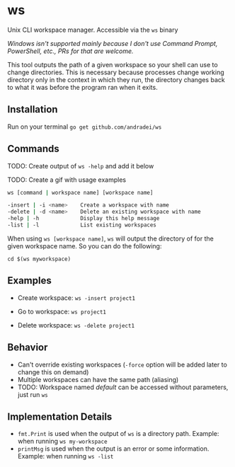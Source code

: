 # ws

Unix CLI workspace manager. Accessible via the `ws` binary

_Windows isn't supported mainly because I don't use _Command Prompt_, _PowerShell_, etc., PRs for
that are welcome._

This tool outputs the path of a given workspace so your shell can use to change directories. This is
necessary because processes change working directory only in the context in which they run, the
directory changes back to what it was before the program ran when it exits.

## Installation

Run on your terminal `go get github.com/andradei/ws`

## Commands

TODO: Create output of `ws -help` and add it below

TODO: Create a gif with usage examples

```bash
ws [command | workspace name] [workspace name]

-insert | -i <name>    Create a workspace with name
-delete | -d <name>    Delete an existing workspace with name
-help | -h             Display this help message
-list | -l             List existing workspaces
```

When using `ws [workspace name]`, `ws` will output the directory of for the given workspace name.
So you can do the following:

```
cd $(ws myworkspace)
```

## Examples

- Create workspace: `ws -insert project1`

- Go to workspace: `ws project1`

- Delete workspace: `ws -delete project1`

## Behavior

- Can't override existing workspaces (`-force` option will be added later to change this on demand)
- Multiple workspaces can have the same path (aliasing)
- TODO: Workspace named _default_ can be accessed without parameters, just run `ws`

## Implementation Details

- `fmt.Print` is used when the output of `ws` is a directory path. Example: when running `ws my-workspace`
- `printMsg` is used when the output is an error or some information. Example: when running `ws -list`
